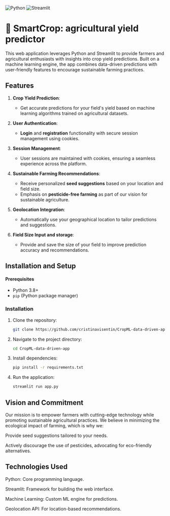 ![Python](https://img.shields.io/badge/Python-3776AB?style=for-the-badge&logo=python&logoColor=white)
![Streamlit](https://img.shields.io/badge/Streamlit-FF4B4B?style=for-the-badge&logo=streamlit&logoColor=white)

# 🌾 SmartCrop: agricultural yield predictor
This web application leverages Python and Streamlit to provide farmers and agricultural enthusiasts with insights into crop yield predictions. Built on a machine learning engine, the app combines data-driven predictions with user-friendly features to encourage sustainable farming practices.

## Features

1. **Crop Yield Prediction**: 
   - Get accurate predictions for your field's yield based on machine learning algorithms trained on agricultural datasets.

2. **User Authentication**:
   - **Login** and **registration** functionality with secure session management using cookies.

3. **Session Management**:
   - User sessions are maintained with cookies, ensuring a seamless experience across the platform.

4. **Sustainable Farming Recommendations**:
   - Receive personalized **seed suggestions** based on your location and field size.
   - Emphasis on **pesticide-free farming** as part of our vision for sustainable agriculture.

5. **Geolocation Integration**:
   - Automatically use your geographical location to tailor predictions and suggestions.

6. **Field Size Input and storage**:
   - Provide and save the size of your field to improve prediction accuracy and recommendations.

## Installation and Setup

#### Prerequisites
- Python 3.8+
- `pip` (Python package manager)

### Installation
1. Clone the repository:
    ```bash
    git clone https://github.com/cristinavisentin/CropML-data-driven-app.git
2. Navigate to the project directory:
    ```bash
    cd CropML-data-driven-app
3. Install dependencies:
    ```bash
    pip install -r requirements.txt
4. Run the application:
    ```bash
    streamlit run app.py

## Vision and Commitment

Our mission is to empower farmers with cutting-edge technology while promoting sustainable agricultural practices. We believe in minimizing the ecological impact of farming, which is why we:

Provide seed suggestions tailored to your needs.

Actively discourage the use of pesticides, advocating for eco-friendly alternatives.

## Technologies Used

Python: Core programming language.

Streamlit: Framework for building the web interface.

Machine Learning: Custom ML engine for predictions.

Geolocation API: For location-based recommendations.